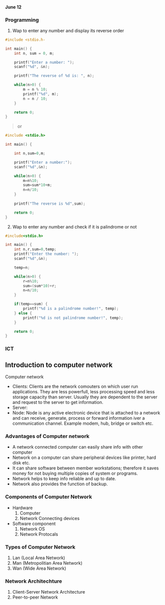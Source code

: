 #### June 12

### Programming 

1. Wap to enter any number and display its reverse order

```c
#include <stdio.h- 

int main() {
    int n, sum = 0, m;

    printf("Enter a number: ");
    scanf("%d", &n);

    printf("The reverse of %d is: ", n);

    while(n>0) {
        m = n % 10;
        printf("%d", m);
        n = n / 10;
    }

    return 0;
}    
```

> or

``` c
#include <stdio.h>

int main() {

    int n,sum=0,m;  

    printf("Enter a number:");    
    scanf("%d",&n);    

    while(n>0) {    
        m=n%10;   
        sum=sum*10+m;     
        n=n/10;    
    }
    
    printf("The reverse is %d",sum);       

    return 0;  
}   
```

2. Wap to enter any number and check if it is palindrome or not

```c
#include<stdio.h> 

int main() {    
    int n,r,sum=0,temp;    
    printf("Enter the number: ");    
    scanf("%d",&n);    

    temp=n;   

    while(n>0) {    
        r=n%10;    
        sum=(sum*10)+r;    
        n=n/10;    
    }

    if(temp==sum) {
        printf("%d is a palindrome number!", temp);    
    } else {
        printf("%d is not palindrome number!", temp);   
    }    

    return 0;  
}   
```

### ICT

## Introduction to computer network

Computer network


-  Clients: Clients are the network comouters on which user run applications. They are less powerfull, less processing speed and less storage capacity than server. Usually they are dependent to the server and request to the server to get information.
- Server: 
- Node: Node is any active electronic device that is attached to a network and can receive, generate, process or forward information iver a communication channel. Example modem, hub, bridge or switch etc.

### Advantages of Computer network


- A network connected computer can easily share info with other computer
- Network on a computer can share peripheral devices like printer, hard disk etc.
- It can share software between member workstations; therefore it saves money for not buying multiple copies of system or programs. 
- Network helps to keep info reliable and up to date.
- Network also provides the function of backup.


### Components of Computer Network

-  Hardware
    1. Computer 
    2. Network Connecting devices
-   Software component
    1. Network OS 
    2. Network Protocals

### Types of Computer Network

1. Lan (Local Area Network)
1. Man (Metropolitian Area Network)
1. Wan (Wide Area Network)

### Network Architechture

1. Client-Server Network Architecture
1. Peer-to-peer Network

